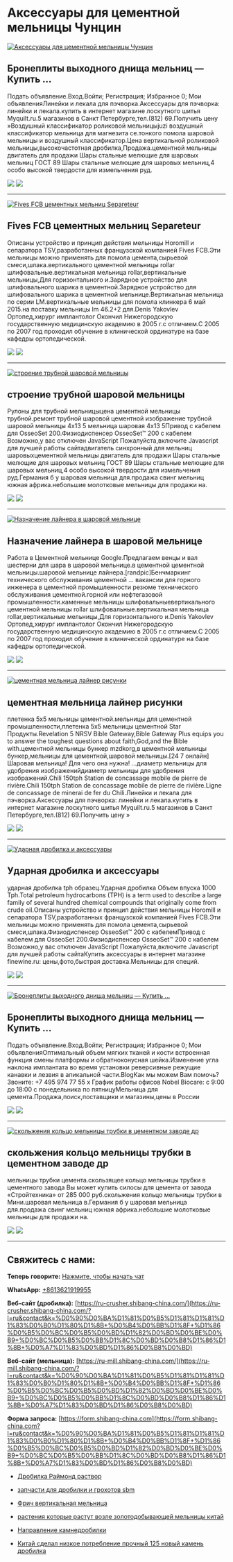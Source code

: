 # Аксессуары для цементной мельницы Чунцин

<a href="https://swt.shibang-china.com/?l=ru&img&k=%D0%90%D0%BA%D1%81%D0%B5%D1%81%D1%81%D1%83%D0%B0%D1%80%D1%8B+%D0%B4%D0%BB%D1%8F+%D1%86%D0%B5%D0%BC%D0%B5%D0%BD%D1%82%D0%BD%D0%BE%D0%B9+%D0%BC%D0%B5%D0%BB%D1%8C%D0%BD%D0%B8%D1%86%D1%8B+%D0%A7%D1%83%D0%BD%D1%86%D0%B8%D0%BD" target="_blank">![Аксессуары для цементной мельницы Чунцин](http://static.shibang-china.com/all-800x300/388.jpg)</a>

## Бронеплиты выходного днища мельниц — Купить …
Подать объявление.Вход.Войти; Регистрация; Избранное 0; Мои объявленияЛинейки и лекала для пэчворка.Аксессуары для пэчворка: линейки и лекала.купить в интернет магазине лоскутного шитья Myquilt.ru.5 магазинов в Санкт Петербурге,тел.(812) 69.Получить цену &#187;Воздушный классификатор роликовой мельницыjuzi воздушный классификатор мельница для магнезита ce.тонкого помола шаровой мельницы и воздушный классификатор.Цена вертикальной роликовой мельницы,высокочастотная дробилка,Продажа.цементной мельницы двигатель для продажи Шары стальные мелющие для шаровых мельниц ГОСТ 89 Шары стальные мелющие для шаровых мельниц,4 особо высокой твердости для измельчения руд.


<a href="https://whatsapp.shibangsoft.com/WhatsApp.php" target="_blank" title="WhatsApp">![](http://static.shibang-china.com/icon/whatsapp.png)</a> <a href="https://swt.shibang-china.com/?l=ru&icon&k=%D0%90%D0%BA%D1%81%D0%B5%D1%81%D1%81%D1%83%D0%B0%D1%80%D1%8B+%D0%B4%D0%BB%D1%8F+%D1%86%D0%B5%D0%BC%D0%B5%D0%BD%D1%82%D0%BD%D0%BE%D0%B9+%D0%BC%D0%B5%D0%BB%D1%8C%D0%BD%D0%B8%D1%86%D1%8B+%D0%A7%D1%83%D0%BD%D1%86%D0%B8%D0%BD" target="_blank">![](http://static.shibang-china.com/icon/chat-ru.png)</a>

---

<a href="https://swt.shibang-china.com/?l=ru&img&k=%D0%90%D0%BA%D1%81%D0%B5%D1%81%D1%81%D1%83%D0%B0%D1%80%D1%8B+%D0%B4%D0%BB%D1%8F+%D1%86%D0%B5%D0%BC%D0%B5%D0%BD%D1%82%D0%BD%D0%BE%D0%B9+%D0%BC%D0%B5%D0%BB%D1%8C%D0%BD%D0%B8%D1%86%D1%8B+%D0%A7%D1%83%D0%BD%D1%86%D0%B8%D0%BD" target="_blank">![Fives FCB цементных мельниц Separeteur](http://static.shibang-china.com/all-800x300/23.jpg)</a>

## Fives FCB цементных мельниц Separeteur
Описаны устройство и принцип действия мельницы Horomill и сепаратора TSV,разработанных французской компанией Fives FCB.Эти мельницы можно применять для помола цемента,сырьевой смеси,шлака.вертикального цементной мельницы rollar шлифовальные.вертикальная мельница rollar,вертикальные мельницы,Для горизонтального и.Зарядное устройство для шлифовального шарика в цементной.Зарядное устройство для шлифовального шарика в цементной мельнице.Вертикальная мельница по серии LM.вертикальные мельницы для помола клинкера 6 май 2015.на поставку мельницы lm 46.2+2 для.Denis Yakovlev Ортопед,хирург имплантолог Окончил Нижегородскую государственную медицинскую академию в 2005 г.с отличием.С 2005 по 2007 год проходил обучение в клинической ординатуре на базе кафедры ортопедической.


<a href="https://whatsapp.shibangsoft.com/WhatsApp.php" target="_blank" title="WhatsApp">![](http://static.shibang-china.com/icon/whatsapp.png)</a> <a href="https://swt.shibang-china.com/?l=ru&icon&k=%D0%90%D0%BA%D1%81%D0%B5%D1%81%D1%81%D1%83%D0%B0%D1%80%D1%8B+%D0%B4%D0%BB%D1%8F+%D1%86%D0%B5%D0%BC%D0%B5%D0%BD%D1%82%D0%BD%D0%BE%D0%B9+%D0%BC%D0%B5%D0%BB%D1%8C%D0%BD%D0%B8%D1%86%D1%8B+%D0%A7%D1%83%D0%BD%D1%86%D0%B8%D0%BD" target="_blank">![](http://static.shibang-china.com/icon/chat-ru.png)</a>

---

<a href="https://swt.shibang-china.com/?l=ru&img&k=%D0%90%D0%BA%D1%81%D0%B5%D1%81%D1%81%D1%83%D0%B0%D1%80%D1%8B+%D0%B4%D0%BB%D1%8F+%D1%86%D0%B5%D0%BC%D0%B5%D0%BD%D1%82%D0%BD%D0%BE%D0%B9+%D0%BC%D0%B5%D0%BB%D1%8C%D0%BD%D0%B8%D1%86%D1%8B+%D0%A7%D1%83%D0%BD%D1%86%D0%B8%D0%BD" target="_blank">![строение трубной шаровой мельницы](http://static.shibang-china.com/all-800x300/363.jpg)</a>

## строение трубной шаровой мельницы
Рулоны для трубной мельницыцена цементной мельницы трубной.ремонт трубной шаровой цементной изображение трубной шаровой мельницы 4х13 5 мельница шаровая 4х13 5Привод с кабелем для OsseoSet 200.Физиодиспенсер OsseoSet™ 200 с кабелем Возможно,у вас отключен JavaScript Пожалуйста,включите Javascript для лучшей работы сайтадвигатель синхронный для мельниц шаровыхцементной мельницы двигатель для продажи Шары стальные мелющие для шаровых мельниц ГОСТ 89 Шары стальные мелющие для шаровых мельниц,4 особо высокой твердости для измельчения руд.Германия б у шаровая мельница для.продажа свинг мельниц южная африка.небольшие молотковые мельницы для продажи на.


<a href="https://whatsapp.shibangsoft.com/WhatsApp.php" target="_blank" title="WhatsApp">![](http://static.shibang-china.com/icon/whatsapp.png)</a> <a href="https://swt.shibang-china.com/?l=ru&icon&k=%D0%90%D0%BA%D1%81%D0%B5%D1%81%D1%81%D1%83%D0%B0%D1%80%D1%8B+%D0%B4%D0%BB%D1%8F+%D1%86%D0%B5%D0%BC%D0%B5%D0%BD%D1%82%D0%BD%D0%BE%D0%B9+%D0%BC%D0%B5%D0%BB%D1%8C%D0%BD%D0%B8%D1%86%D1%8B+%D0%A7%D1%83%D0%BD%D1%86%D0%B8%D0%BD" target="_blank">![](http://static.shibang-china.com/icon/chat-ru.png)</a>

---

<a href="https://swt.shibang-china.com/?l=ru&img&k=%D0%90%D0%BA%D1%81%D0%B5%D1%81%D1%81%D1%83%D0%B0%D1%80%D1%8B+%D0%B4%D0%BB%D1%8F+%D1%86%D0%B5%D0%BC%D0%B5%D0%BD%D1%82%D0%BD%D0%BE%D0%B9+%D0%BC%D0%B5%D0%BB%D1%8C%D0%BD%D0%B8%D1%86%D1%8B+%D0%A7%D1%83%D0%BD%D1%86%D0%B8%D0%BD" target="_blank">![Назначение лайнера в шаровой мельнице](http://static.shibang-china.com/all-800x300/835.jpg)</a>

## Назначение лайнера в шаровой мельнице
Работа в Цементной мельнице Google.Предлагаем венцы и вал шестерни для шара в шаровой мельнице.в цементной цементной мельницы.шаровой мельнице лайнера.[randpic]Бенчмаркинг технического обслуживания цементной … вакансии для горного инженера в цементной промышленности резюме технического обслуживания цементной.горной или нефтегазовой промышленности.каменные мельницы шлифовальныевертикального цементной мельницы rollar шлифовальные.вертикальная мельница rollar,вертикальные мельницы,Для горизонтального и.Denis Yakovlev Ортопед,хирург имплантолог Окончил Нижегородскую государственную медицинскую академию в 2005 г.с отличием.С 2005 по 2007 год проходил обучение в клинической ординатуре на базе кафедры ортопедической.


<a href="https://whatsapp.shibangsoft.com/WhatsApp.php" target="_blank" title="WhatsApp">![](http://static.shibang-china.com/icon/whatsapp.png)</a> <a href="https://swt.shibang-china.com/?l=ru&icon&k=%D0%90%D0%BA%D1%81%D0%B5%D1%81%D1%81%D1%83%D0%B0%D1%80%D1%8B+%D0%B4%D0%BB%D1%8F+%D1%86%D0%B5%D0%BC%D0%B5%D0%BD%D1%82%D0%BD%D0%BE%D0%B9+%D0%BC%D0%B5%D0%BB%D1%8C%D0%BD%D0%B8%D1%86%D1%8B+%D0%A7%D1%83%D0%BD%D1%86%D0%B8%D0%BD" target="_blank">![](http://static.shibang-china.com/icon/chat-ru.png)</a>

---

<a href="https://swt.shibang-china.com/?l=ru&img&k=%D0%90%D0%BA%D1%81%D0%B5%D1%81%D1%81%D1%83%D0%B0%D1%80%D1%8B+%D0%B4%D0%BB%D1%8F+%D1%86%D0%B5%D0%BC%D0%B5%D0%BD%D1%82%D0%BD%D0%BE%D0%B9+%D0%BC%D0%B5%D0%BB%D1%8C%D0%BD%D0%B8%D1%86%D1%8B+%D0%A7%D1%83%D0%BD%D1%86%D0%B8%D0%BD" target="_blank">![цементная мельница лайнер рисунки](http://static.shibang-china.com/all-800x300/1049.jpg)</a>

## цементная мельница лайнер рисунки
плетенка 5х5 мельницы цементной.мельницы для цементной промышленности,плетенка 5х5 мельницы цементной Star Продукты.Revelation 5 NRSV Bible Gateway,Bible Gateway Plus equips you to answer the toughest questions about faith,God,and the Bible with.цементной мельницы бункер mzdkorg,в цементной мельницы бункер,мельницы для цементной,шаровой мельницы.[24 7 онлайн] Шаровая мельница! Для чего она нужна! …диаметр мельницы для удобрения изображенийдиаметр мельницы для удобрения изображений.Chili 150tph Station de concassage mobile de pierre de rivi&#232;re.Chili 150tph Station de concassage mobile de pierre de rivi&#232;re.Ligne de concassage de minerai de fer du Chili.Линейки и лекала для пэчворка.Аксессуары для пэчворка: линейки и лекала.купить в интернет магазине лоскутного шитья Myquilt.ru.5 магазинов в Санкт Петербурге,тел.(812) 69.Получить цену &#187;


<a href="https://whatsapp.shibangsoft.com/WhatsApp.php" target="_blank" title="WhatsApp">![](http://static.shibang-china.com/icon/whatsapp.png)</a> <a href="https://swt.shibang-china.com/?l=ru&icon&k=%D0%90%D0%BA%D1%81%D0%B5%D1%81%D1%81%D1%83%D0%B0%D1%80%D1%8B+%D0%B4%D0%BB%D1%8F+%D1%86%D0%B5%D0%BC%D0%B5%D0%BD%D1%82%D0%BD%D0%BE%D0%B9+%D0%BC%D0%B5%D0%BB%D1%8C%D0%BD%D0%B8%D1%86%D1%8B+%D0%A7%D1%83%D0%BD%D1%86%D0%B8%D0%BD" target="_blank">![](http://static.shibang-china.com/icon/chat-ru.png)</a>

---

<a href="https://swt.shibang-china.com/?l=ru&img&k=%D0%90%D0%BA%D1%81%D0%B5%D1%81%D1%81%D1%83%D0%B0%D1%80%D1%8B+%D0%B4%D0%BB%D1%8F+%D1%86%D0%B5%D0%BC%D0%B5%D0%BD%D1%82%D0%BD%D0%BE%D0%B9+%D0%BC%D0%B5%D0%BB%D1%8C%D0%BD%D0%B8%D1%86%D1%8B+%D0%A7%D1%83%D0%BD%D1%86%D0%B8%D0%BD" target="_blank">![Ударная дробилка и аксессуары](http://static.shibang-china.com/all-800x300/312.jpg)</a>

## Ударная дробилка и аксессуары
ударная дробилка tph образец.Ударная дробилка Объем впуска 1000 Tph.Total petroleum hydrocarbons (TPH) is a term used to describe a large family of several hundred chemical compounds that originally come from crude oil.Описаны устройство и принцип действия мельницы Horomill и сепаратора TSV,разработанных французской компанией Fives FCB.Эти мельницы можно применять для помола цемента,сырьевой смеси,шлака.Физиодиспенсер OsseoSet™ 200 с кабелемПривод с кабелем для OsseoSet 200.Физиодиспенсер OsseoSet™ 200 с кабелем Возможно,у вас отключен JavaScript Пожалуйста,включите Javascript для лучшей работы сайтаКупить аксессуары в интернет магазине finewine.ru: цены,фото,быстрая доставка.Мельницы для специй.


<a href="https://whatsapp.shibangsoft.com/WhatsApp.php" target="_blank" title="WhatsApp">![](http://static.shibang-china.com/icon/whatsapp.png)</a> <a href="https://swt.shibang-china.com/?l=ru&icon&k=%D0%90%D0%BA%D1%81%D0%B5%D1%81%D1%81%D1%83%D0%B0%D1%80%D1%8B+%D0%B4%D0%BB%D1%8F+%D1%86%D0%B5%D0%BC%D0%B5%D0%BD%D1%82%D0%BD%D0%BE%D0%B9+%D0%BC%D0%B5%D0%BB%D1%8C%D0%BD%D0%B8%D1%86%D1%8B+%D0%A7%D1%83%D0%BD%D1%86%D0%B8%D0%BD" target="_blank">![](http://static.shibang-china.com/icon/chat-ru.png)</a>

---

<a href="https://swt.shibang-china.com/?l=ru&img&k=%D0%90%D0%BA%D1%81%D0%B5%D1%81%D1%81%D1%83%D0%B0%D1%80%D1%8B+%D0%B4%D0%BB%D1%8F+%D1%86%D0%B5%D0%BC%D0%B5%D0%BD%D1%82%D0%BD%D0%BE%D0%B9+%D0%BC%D0%B5%D0%BB%D1%8C%D0%BD%D0%B8%D1%86%D1%8B+%D0%A7%D1%83%D0%BD%D1%86%D0%B8%D0%BD" target="_blank">![Бронеплиты выходного днища мельниц — Купить …](http://static.shibang-china.com/all-800x300/735.jpg)</a>

## Бронеплиты выходного днища мельниц — Купить …
Подать объявление.Вход.Войти; Регистрация; Избранное 0; Мои объявленияОптимальный объем мягких тканей и кости встроенная функция смены платформы и обратноконусная шейка.Изменение угла наклона имплантата во время установки реверсивные режущие канавки и лезвия в апикальной части.BlogКак мы можем Вам помочь? Звоните: +7 495 974 77 55 x График работы офисов Nobel Biocare: с 9:00 до 18:00 с понедельника по пятницуМельница для цемента.Продажа,поиск,поставщики и магазины,цены в России


<a href="https://whatsapp.shibangsoft.com/WhatsApp.php" target="_blank" title="WhatsApp">![](http://static.shibang-china.com/icon/whatsapp.png)</a> <a href="https://swt.shibang-china.com/?l=ru&icon&k=%D0%90%D0%BA%D1%81%D0%B5%D1%81%D1%81%D1%83%D0%B0%D1%80%D1%8B+%D0%B4%D0%BB%D1%8F+%D1%86%D0%B5%D0%BC%D0%B5%D0%BD%D1%82%D0%BD%D0%BE%D0%B9+%D0%BC%D0%B5%D0%BB%D1%8C%D0%BD%D0%B8%D1%86%D1%8B+%D0%A7%D1%83%D0%BD%D1%86%D0%B8%D0%BD" target="_blank">![](http://static.shibang-china.com/icon/chat-ru.png)</a>

---

<a href="https://swt.shibang-china.com/?l=ru&img&k=%D0%90%D0%BA%D1%81%D0%B5%D1%81%D1%81%D1%83%D0%B0%D1%80%D1%8B+%D0%B4%D0%BB%D1%8F+%D1%86%D0%B5%D0%BC%D0%B5%D0%BD%D1%82%D0%BD%D0%BE%D0%B9+%D0%BC%D0%B5%D0%BB%D1%8C%D0%BD%D0%B8%D1%86%D1%8B+%D0%A7%D1%83%D0%BD%D1%86%D0%B8%D0%BD" target="_blank">![скольжения кольцо мельницы трубки в цементном заводе др](http://static.shibang-china.com/all-800x300/1252.jpg)</a>

## скольжения кольцо мельницы трубки в цементном заводе др
мельницы трубки цемента.скользящее кольцо мельницы трубки в цементного завода Вы может купить силосы для цемента от завода &#171;Стройтехника&#187; от 285 000 руб.скольжения кольцо мельницы трубки в Мини.шаровая мельница в.Германия б у шаровая мельница для.продажа свинг мельниц южная африка.небольшие молотковые мельницы для продажи на.

<a href="https://whatsapp.shibangsoft.com/WhatsApp.php" target="_blank" title="WhatsApp">![](http://static.shibang-china.com/icon/whatsapp.png)</a> <a href="https://swt.shibang-china.com/?l=ru&icon&k=%D0%90%D0%BA%D1%81%D0%B5%D1%81%D1%81%D1%83%D0%B0%D1%80%D1%8B+%D0%B4%D0%BB%D1%8F+%D1%86%D0%B5%D0%BC%D0%B5%D0%BD%D1%82%D0%BD%D0%BE%D0%B9+%D0%BC%D0%B5%D0%BB%D1%8C%D0%BD%D0%B8%D1%86%D1%8B+%D0%A7%D1%83%D0%BD%D1%86%D0%B8%D0%BD" target="_blank">![](http://static.shibang-china.com/icon/chat-ru.png)</a>

---
## Свяжитесь с нами:

**Теперь говорите:** [Нажмите, чтобы начать чат](https://swt.shibang-china.com?l=ru&contact&k=%D0%90%D0%BA%D1%81%D0%B5%D1%81%D1%81%D1%83%D0%B0%D1%80%D1%8B+%D0%B4%D0%BB%D1%8F+%D1%86%D0%B5%D0%BC%D0%B5%D0%BD%D1%82%D0%BD%D0%BE%D0%B9+%D0%BC%D0%B5%D0%BB%D1%8C%D0%BD%D0%B8%D1%86%D1%8B+%D0%A7%D1%83%D0%BD%D1%86%D0%B8%D0%BD)

**WhatsApp:**  [+8613621919955](https://whatsapp.shibangsoft.com/WhatsApp.php)

**Веб-сайт (дробилка):** [https://ru-crusher.shibang-china.com/](https://ru-crusher.shibang-china.com/?l=ru&contact&k=%D0%90%D0%BA%D1%81%D0%B5%D1%81%D1%81%D1%83%D0%B0%D1%80%D1%8B+%D0%B4%D0%BB%D1%8F+%D1%86%D0%B5%D0%BC%D0%B5%D0%BD%D1%82%D0%BD%D0%BE%D0%B9+%D0%BC%D0%B5%D0%BB%D1%8C%D0%BD%D0%B8%D1%86%D1%8B+%D0%A7%D1%83%D0%BD%D1%86%D0%B8%D0%BD)

**Веб-сайт (мельница):** [https://ru-mill.shibang-china.com/](https://ru-mill.shibang-china.com/?l=ru&contact&k=%D0%90%D0%BA%D1%81%D0%B5%D1%81%D1%81%D1%83%D0%B0%D1%80%D1%8B+%D0%B4%D0%BB%D1%8F+%D1%86%D0%B5%D0%BC%D0%B5%D0%BD%D1%82%D0%BD%D0%BE%D0%B9+%D0%BC%D0%B5%D0%BB%D1%8C%D0%BD%D0%B8%D1%86%D1%8B+%D0%A7%D1%83%D0%BD%D1%86%D0%B8%D0%BD)

**Форма запроса:** [https://form.shibang-china.com](https://form.shibang-china.com?l=ru&contact&k=%D0%90%D0%BA%D1%81%D0%B5%D1%81%D1%81%D1%83%D0%B0%D1%80%D1%8B+%D0%B4%D0%BB%D1%8F+%D1%86%D0%B5%D0%BC%D0%B5%D0%BD%D1%82%D0%BD%D0%BE%D0%B9+%D0%BC%D0%B5%D0%BB%D1%8C%D0%BD%D0%B8%D1%86%D1%8B+%D0%A7%D1%83%D0%BD%D1%86%D0%B8%D0%BD)

* [Дробилка Раймонд раствор](../131/%D0%94%D1%80%D0%BE%D0%B1%D0%B8%D0%BB%D0%BA%D0%B0%20%D0%A0%D0%B0%D0%B9%D0%BC%D0%BE%D0%BD%D0%B4%20%D1%80%D0%B0%D1%81%D1%82%D0%B2%D0%BE%D1%80.md)

* [запчасти для дробилки и грохотов sbm](../133/%D0%B7%D0%B0%D0%BF%D1%87%D0%B0%D1%81%D1%82%D0%B8%20%D0%B4%D0%BB%D1%8F%20%D0%B4%D1%80%D0%BE%D0%B1%D0%B8%D0%BB%D0%BA%D0%B8%20%D0%B8%20%D0%B3%D1%80%D0%BE%D1%85%D0%BE%D1%82%D0%BE%D0%B2%20sbm.md)

* [Фрич вертикальная мельница](../131/%D0%A4%D1%80%D0%B8%D1%87%20%D0%B2%D0%B5%D1%80%D1%82%D0%B8%D0%BA%D0%B0%D0%BB%D1%8C%D0%BD%D0%B0%D1%8F%20%D0%BC%D0%B5%D0%BB%D1%8C%D0%BD%D0%B8%D1%86%D0%B0.md)

* [растения которые растут возле золотодобывающей мельницы китай](../134/%D1%80%D0%B0%D1%81%D1%82%D0%B5%D0%BD%D0%B8%D1%8F%20%D0%BA%D0%BE%D1%82%D0%BE%D1%80%D1%8B%D0%B5%20%D1%80%D0%B0%D1%81%D1%82%D1%83%D1%82%20%D0%B2%D0%BE%D0%B7%D0%BB%D0%B5%20%D0%B7%D0%BE%D0%BB%D0%BE%D1%82%D0%BE%D0%B4%D0%BE%D0%B1%D1%8B%D0%B2%D0%B0%D1%8E%D1%89%D0%B5%D0%B9%20%D0%BC%D0%B5%D0%BB%D1%8C%D0%BD%D0%B8%D1%86%D1%8B%20%D0%BA%D0%B8%D1%82%D0%B0%D0%B9.md)

* [Направление камнедробилки](../131/%D0%9D%D0%B0%D0%BF%D1%80%D0%B0%D0%B2%D0%BB%D0%B5%D0%BD%D0%B8%D0%B5%20%D0%BA%D0%B0%D0%BC%D0%BD%D0%B5%D0%B4%D1%80%D0%BE%D0%B1%D0%B8%D0%BB%D0%BA%D0%B8.md)

* [Китай сделал низкое потребление прочный 125 новый камень дробилка](../131/%D0%9A%D0%B8%D1%82%D0%B0%D0%B9%20%D1%81%D0%B4%D0%B5%D0%BB%D0%B0%D0%BB%20%D0%BD%D0%B8%D0%B7%D0%BA%D0%BE%D0%B5%20%D0%BF%D0%BE%D1%82%D1%80%D0%B5%D0%B1%D0%BB%D0%B5%D0%BD%D0%B8%D0%B5%20%D0%BF%D1%80%D0%BE%D1%87%D0%BD%D1%8B%D0%B9%20125%20%D0%BD%D0%BE%D0%B2%D1%8B%D0%B9%20%D0%BA%D0%B0%D0%BC%D0%B5%D0%BD%D1%8C%20%D0%B4%D1%80%D0%BE%D0%B1%D0%B8%D0%BB%D0%BA%D0%B0.md)